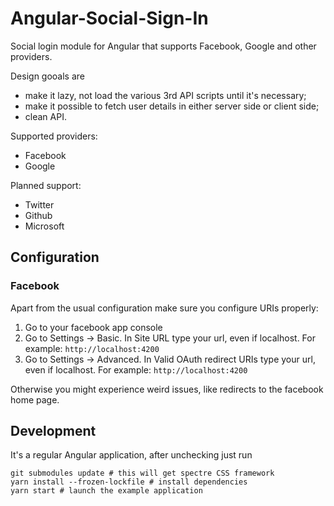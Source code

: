 Angular-Social-Sign-In
======================

Social login module for Angular that supports Facebook, Google and other providers.

Design gooals are

+ make it lazy, not load the various 3rd API scripts until it's necessary;
+ make it possible to fetch user details in either server side or client side;
+ clean API.

Supported providers:

+ Facebook
+ Google

Planned support:

+ Twitter
+ Github
+ Microsoft

Configuration
-------------

### Facebook

Apart from the usual configuration make sure you configure URIs properly:

1. Go to your facebook app console
2. Go to Settings -> Basic. In Site URL type your url, even if localhost. For example: `http://localhost:4200`
3. Go to Settings -> Advanced. In Valid OAuth redirect URIs type your url, even if localhost. For example: `http://localhost:4200`

Otherwise you might experience weird issues, like redirects to the facebook home page.

Development
-----------

It's a regular Angular application, after unchecking just run

    git submodules update # this will get spectre CSS framework
    yarn install --frozen-lockfile # install dependencies
    yarn start # launch the example application

